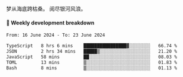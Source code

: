 梦从海底跨枯桑。
阅尽银河风浪。


#### 📝 Weekly development breakdown

<!--START_SECTION:waka-->

```txt
From: 16 June 2024 - To: 23 June 2024

TypeScript   8 hrs 6 mins    ████████████████▓░░░░░░░░   66.74 %
JSON         2 hrs 34 mins   █████▒░░░░░░░░░░░░░░░░░░░   21.20 %
JavaScript   58 mins         ██░░░░░░░░░░░░░░░░░░░░░░░   08.03 %
TOML         13 mins         ▒░░░░░░░░░░░░░░░░░░░░░░░░   01.83 %
Bash         8 mins          ▒░░░░░░░░░░░░░░░░░░░░░░░░   01.13 %
```

<!--END_SECTION:waka-->



